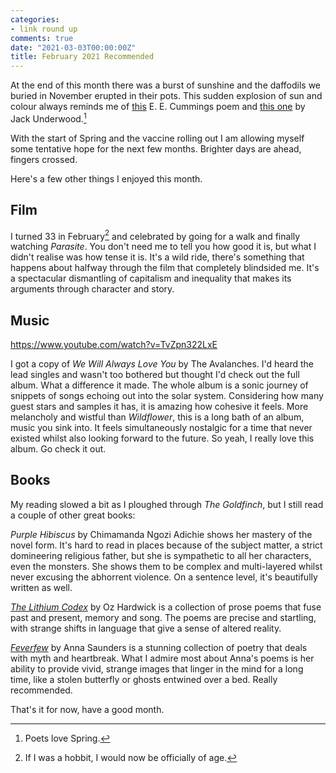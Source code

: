 ```yaml
---
categories:
- link round up
comments: true
date: "2021-03-03T00:00:00Z"
title: February 2021 Recommended
---
```


At the end of this month there was a burst of sunshine and the daffodils we buried in November erupted in their pots. This sudden explosion of sun and colour always reminds me of [this](https://poets.org/poem/spring-perhaps-hand) E. E. Cummings poem and [this one](https://poetryarchive.org/poem/spring/) by Jack Underwood.[^1]

With the start of Spring and the vaccine rolling out I am allowing myself some tentative hope for the next few months. Brighter days are ahead, fingers crossed.

Here's a few other things I enjoyed this month.

## Film

I turned 33 in February[^2] and celebrated by going for a walk and finally watching *Parasite*. You don't need me to tell you how good it is, but what I didn't realise was how tense it is.  It's a wild ride, there's something that happens about halfway through the film that completely blindsided me. It's a spectacular dismantling of capitalism and inequality that makes its arguments through character and story.

## Music

https://www.youtube.com/watch?v=TvZpn322LxE

I got a copy of *We Will Always Love You* by The Avalanches. I'd heard the lead singles and wasn't too bothered but thought I'd check out the full album. What a difference it made. The whole album is a sonic journey of snippets of songs echoing out into the solar system. Considering how many guest stars and samples it has, it is amazing how cohesive it feels. More melancholy and wistful than *Wildflower*, this is a long bath of an album, music you sink into. It feels simultaneously nostalgic for a time that never existed whilst also looking forward to the future. So yeah, I really love this album. Go check it out.

## Books

My reading slowed a bit as I ploughed through *The Goldfinch*, but I still read a couple of other great books:

*Purple Hibiscus* by Chimamanda Ngozi Adichie shows her mastery of the novel form. It's hard to read in places because of the subject matter, a strict domineering religious father, but she is sympathetic to all her characters, even the monsters. She shows them to be complex and multi-layered whilst never excusing the abhorrent violence. On a sentence level, it's beautifully written as well.

[*The Lithium Codex*](https://www.hedgehogpress.co.uk/product/lithium-codex-oz-hardwick-print/) by Oz Hardwick is a collection of prose poems that fuse past and present, memory and song. The poems are precise and startling, with strange shifts in language that give a sense of altered reality.

[*Feverfew*](https://www.indigodreams.co.uk/as-feverfew/4595124139) by Anna Saunders is a stunning collection of poetry that deals with myth and heartbreak. What I admire most about Anna's poems is her ability to provide vivid, strange images that linger in the mind for a long time, like a stolen butterfly or ghosts entwined over a bed. Really recommended.

That's it for now, have a good month.


[^1]: Poets love Spring.  
[^2]: If I was a hobbit, I would now be officially of age.

